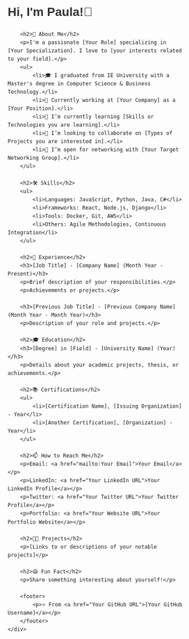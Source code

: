 <!DOCTYPE html>
<html>
<head>
    <title>That's me</title>
    <style>
        /* Add some basic styling */
        body { font-family: Arial, sans-serif; line-height: 1.6; }
        .container { width: 80%; margin: auto; overflow: hidden; }
        h1, h2, h3 { color: #333; }
        p, ul { color: #666; }
        a { color: #333; text-decoration: none; }
    </style>
</head>
<body>
    <div class="container">
        <h1>Hi, I'm Paula!👋</h1>

        <h2>🚀 About Me</h2>
        <p>I'm a passionate [Your Role] specializing in [Your Specialization]. I love to [your interests related to your field].</p>
        <ul>
            <li>🎓 I graduated from IE University with a Master's degree in Computer Science & Business Technology.</li>
            <li>💼 Currently working at [Your Company] as a [Your Position].</li>
            <li>🌱 I’m currently learning [Skills or Technologies you are learning].</li>
            <li>👯 I’m looking to collaborate on [Types of Projects you are interested in].</li>
            <li>🤝 I’m open for networking with [Your Target Networking Group].</li>
        </ul>

        <h2>🛠 Skills</h2>
        <ul>
            <li>Languages: JavaScript, Python, Java, C#</li>
            <li>Frameworks: React, Node.js, Django</li>
            <li>Tools: Docker, Git, AWS</li>
            <li>Others: Agile Methodologies, Continuous Integration</li>
        </ul>

        <h2>💼 Experience</h2>
        <h3>[Job Title] - [Company Name] (Month Year - Present)</h3>
        <p>Brief description of your responsibilities.</p>
        <p>Achievements or projects.</p>

        <h3>[Previous Job Title] - [Previous Company Name] (Month Year - Month Year)</h3>
        <p>Description of your role and projects.</p>

        <h2>🎓 Education</h2>
        <h3>[Degree] in [Field] - [University Name] (Year)</h3>
        <p>Details about your academic projects, thesis, or achievements.</p>

        <h2>📚 Certifications</h2>
        <ul>
            <li>[Certification Name], [Issuing Organization] - Year</li>
            <li>[Another Certification], [Organization] - Year</li>
        </ul>

        <h2>📫 How to Reach Me</h2>
        <p>Email: <a href="mailto:Your Email">Your Email</a></p>
        <p>LinkedIn: <a href="Your LinkedIn URL">Your LinkedIn Profile</a></p>
        <p>Twitter: <a href="Your Twitter URL">Your Twitter Profile</a></p>
        <p>Portfolio: <a href="Your Website URL">Your Portfolio Website</a></p>

        <h2>👨‍💻 Projects</h2>
        <p>[Links to or descriptions of your notable projects]</p>

        <h2>😄 Fun Fact</h2>
        <p>Share something interesting about yourself!</p>

        <footer>
            <p>⭐️ From <a href="Your GitHub URL">[Your GitHub Username]</a></p>
        </footer>
    </div>
</body>
</html>
